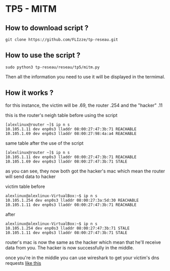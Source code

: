 <h1>TP5 - MITM</h1>

<h2>How to download script ?</h2>

`git clone https://github.com/FLIzze/tp-reseau.git`

<h2>How to use the script ?</h2>

`sudo python3 tp-reseau/reseau/tp5/mitm.py `

<p>Then all the information you need to use it will be displayed in the termimal.</p>

<h2>How it works ?</h2>

<p>for this instance, the victim will be .69, the router .254 and the "hacker" .11

this is the router's neigh table before using the script</p>

```
[alexlinux@router ~]$ ip n s
10.105.1.11 dev enp0s3 lladdr 08:00:27:47:3b:71 REACHABLE 
10.105.1.69 dev enp0s3 lladdr 08:00:27:98:4a:a4 REACHABLE 
```

<p>same table after the use of the script</p>

```
[alexlinux@router ~]$ ip n s
10.105.1.11 dev enp0s3 lladdr 08:00:27:47:3b:71 REACHABLE 
10.105.1.69 dev enp0s3 lladdr 08:00:27:47:3b:71 STALE 
```
<p>as you can see, they now both got the hacker's mac which mean the router will send data to hacker

victim table before</p>

```
alexlinux@alexlinux-VirtualBox:~$ ip n s
10.105.1.254 dev enp0s3 lladdr 08:00:27:3a:5d:30 REACHABLE
10.105.1.11 dev enp0s3 lladdr 08:00:27:47:3b:71 REACHABLE
```

<p>after</p>

```
alexlinux@alexlinux-VirtualBox:~$ ip n s
10.105.1.254 dev enp0s3 lladdr 08:00:27:47:3b:71 STALE
10.105.1.11 dev enp0s3 lladdr 08:00:27:47:3b:71 STALE
```

<p>router's mac is now the same as the hacker which mean that he'll receive data from you. The hacker is now successfully in the middle.

once you're in the middle you can use wireshark to get your victim's dns requests [like this](/reseau/tp5/tp5.pcapng)</p>
